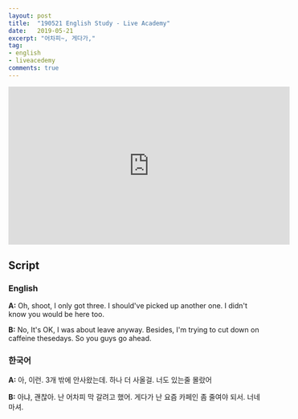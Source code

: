 ```yaml
---
layout: post
title:  "190521 English Study - Live Academy"
date:   2019-05-21
excerpt: "어차피~, 게다가,"
tag:
- english
- liveacedemy
comments: true
---
```


<iframe width="560" height="315" src="https://www.youtube.com/embed/AlDi1bsB5-I" frameborder="0" allow="accelerometer; autoplay; encrypted-media; gyroscope; picture-in-picture" allowfullscreen></iframe>

## Script

### English

**A:** Oh, shoot, I only got three. I should've picked up another one. I didn't know you would be here too.

**B:** No, It's OK, I was about leave anyway. Besides, I'm trying to cut down on caffeine thesedays. So you guys go ahead. 

### 한국어

**A:** 아, 이런. 3개 밖에 안사왔는데. 하나 더 사올걸. 너도 있는줄 몰랐어

**B:** 아냐, 괜찮아. 난 어차피 막 갈려고 했어. 게다가 난 요즘 카페인 좀 줄여야 되서. 너네 마셔.
